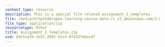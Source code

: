 ```yaml
---
content_type: resource
description: This is a special file related assignment_2_templates.
file: /media/https%3A/open-learning-course-data-rc.s3.amazonaws.com/2-086-numerical-computation-for-mechanical-engineers-fall-2014/8dc5cafb2e522692d1c3074337e8ac6f_Assignment_2_Templates.zip
file_type: application/zip
resourcetype: Other
title: Assignment_2_Templates.zip
uid: 8dc5cafb-2e52-2692-d1c3-074337e8ac6f
---
```

